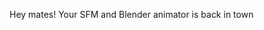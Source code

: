 Hey mates! 
Your SFM and Blender animator is back in town

<!---
XDZR8/XDZR8 is a ✨ special ✨ repository because its `README.md` (this file) appears on your GitHub profile.
You can click the Preview link to take a look at your changes.
--->
